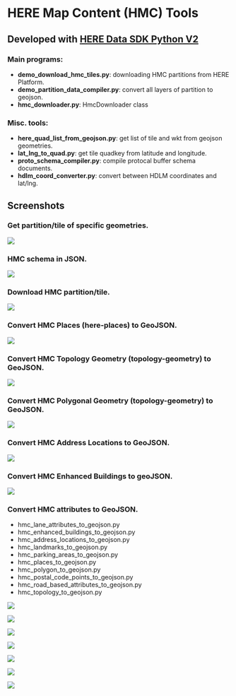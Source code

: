 # HERE Map Content (HMC) Tools
## Developed with [HERE Data SDK Python V2](https://www.here.com/docs/bundle/data-sdk-for-python-developer-guide-v2/page/README.html)

### Main programs:

* **demo_download_hmc_tiles.py**: downloading HMC partitions from HERE Platform.
* **demo_partition_data_compiler.py**: convert all layers of partition to geojson.
* **hmc_downloader.py**: HmcDownloader class

### Misc. tools:

* **here_quad_list_from_geojson.py**: get list of tile and wkt from geojson geometries.
* **lat_lng_to_quad.py**: get tile quadkey from latitude and longitude.
* **proto_schema_compiler.py**: compile protocal buffer schema documents.
* **hdlm_coord_converter.py**: convert between HDLM coordinates and lat/lng.

## Screenshots

### Get partition/tile of specific geometries.
![](https://i.imgur.com/dtDWMHl.png)

### HMC schema in JSON.
![](https://i.imgur.com/zolDmWJ.png)

### Download HMC partition/tile.
![](https://i.imgur.com/PRP23vk.png)

### Convert HMC Places (here-places) to GeoJSON.
![](https://i.imgur.com/vPvITdB.png)

### Convert HMC Topology Geometry (topology-geometry) to GeoJSON.
![](https://i.imgur.com/7EFdYm6.jpeg)

### Convert HMC Polygonal Geometry (topology-geometry) to GeoJSON.
![](https://i.imgur.com/99KpolE.jpeg)

### Convert HMC Address Locations to GeoJSON.
![](https://i.imgur.com/1L8Z2oi.png)

### Convert HMC Enhanced Buildings to geoJSON.

![](https://i.imgur.com/zmDPu7v.jpeg)

### Convert HMC attributes to GeoJSON.
* hmc_lane_attributes_to_geojson.py
* hmc_enhanced_buildings_to_geojson.py
* hmc_address_locations_to_geojson.py
* hmc_landmarks_to_geojson.py
* hmc_parking_areas_to_geojson.py
* hmc_places_to_geojson.py
* hmc_polygon_to_geojson.py
* hmc_postal_code_points_to_geojson.py
* hmc_road_based_attributes_to_geojson.py
* hmc_topology_to_geojson.py

![](https://i.imgur.com/C5pZHrY.jpeg)

![](https://i.imgur.com/N9cNU7o.jpeg)

![](https://i.imgur.com/VY7Wj1t.jpeg)

![](https://i.imgur.com/rWWKf5l.jpeg)

![](https://i.imgur.com/1R4JuJS.jpeg)

![](https://i.imgur.com/bWKH77R.jpeg)

![](https://i.imgur.com/1wmeRuj.jpeg)

